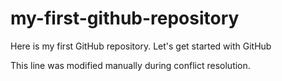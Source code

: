 # my-first-github-repository
Here is my first GitHub repository. Let's get started with GitHub

This line was modified manually during conflict resolution.
